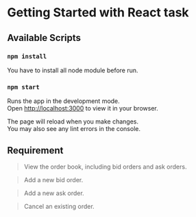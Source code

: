# Getting Started with React task

## Available Scripts

### `npm install`
You have to install all node module before run.

### `npm start`

Runs the app in the development mode.\
Open [http://localhost:3000](http://localhost:3000) to view it in your browser.

The page will reload when you make changes.\
You may also see any lint errors in the console.

## Requirement

> View the order book, including bid orders and ask orders.

> Add a new bid order.

> Add a new ask order.

> Cancel an existing order.
